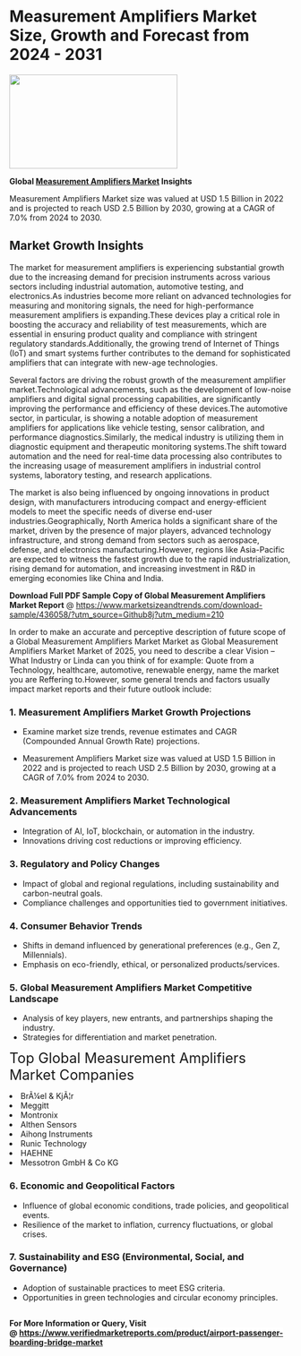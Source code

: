 <H1>Measurement Amplifiers Market Size, Growth and Forecast from 2024 - 2031</H1><img class="aligncenter size-medium wp-image-584254" src="https://thirdeyenews.in/wp-content/uploads/2024/09/Global-Market-Research-300x168.jpeg" alt="" width="300" height="168" /><p><strong>Global&nbsp;<a href="https://www.marketsizeandtrends.com/download-sample/436058/?utm_source=Github8j?utm_medium=210">Measurement Amplifiers Market</a> Insights</strong></p><p>Measurement Amplifiers Market size was valued at USD 1.5 Billion in 2022 and is projected to reach USD 2.5 Billion by 2030, growing at a CAGR of 7.0% from 2024 to 2030.</p><p><h2>Market Growth Insights</h2> <p>The market for measurement amplifiers is experiencing substantial growth due to the increasing demand for precision instruments across various sectors including industrial automation, automotive testing, and electronics.As industries become more reliant on advanced technologies for measuring and monitoring signals, the need for high-performance measurement amplifiers is expanding.These devices play a critical role in boosting the accuracy and reliability of test measurements, which are essential in ensuring product quality and compliance with stringent regulatory standards.Additionally, the growing trend of Internet of Things (IoT) and smart systems further contributes to the demand for sophisticated amplifiers that can integrate with new-age technologies.</p> <p>Several factors are driving the robust growth of the measurement amplifier market.Technological advancements, such as the development of low-noise amplifiers and digital signal processing capabilities, are significantly improving the performance and efficiency of these devices.The automotive sector, in particular, is showing a notable adoption of measurement amplifiers for applications like vehicle testing, sensor calibration, and performance diagnostics.Similarly, the medical industry is utilizing them in diagnostic equipment and therapeutic monitoring systems.The shift toward automation and the need for real-time data processing also contributes to the increasing usage of measurement amplifiers in industrial control systems, laboratory testing, and research applications.</p> <p>The market is also being influenced by ongoing innovations in product design, with manufacturers introducing compact and energy-efficient models to meet the specific needs of diverse end-user industries.Geographically, North America holds a significant share of the market, driven by the presence of major players, advanced technology infrastructure, and strong demand from sectors such as aerospace, defense, and electronics manufacturing.However, regions like Asia-Pacific are expected to witness the fastest growth due to the rapid industrialization, rising demand for automation, and increasing investment in R&D in emerging economies like China and India.</p> <p><span class=""><strong>Download Full PDF Sample Copy of Global Measurement Amplifiers Market Report</strong> @ <a href="https://www.marketsizeandtrends.com/download-sample/436058/?utm_source=Github8j?utm_medium=210" target="_blank">https://www.marketsizeandtrends.com/download-sample/436058/?utm_source=Github8j?utm_medium=210</a></span></p><p>In order to make an accurate and perceptive description of future scope of a Global&nbsp;Measurement Amplifiers Market Market as Global&nbsp;Measurement Amplifiers Market Market of 2025, you need to describe a clear Vision &ndash; What Industry or Linda can you think of for example: Quote from a Technology, healthcare, automotive, renewable energy, name the market you are Reffering to.However, some general trends and factors usually impact market reports and their future outlook include:</p><h3>1.&nbsp;<strong>Measurement Amplifiers Market Growth Projections</strong></h3><ul><li>Examine market size trends, revenue estimates and CAGR (Compounded Annual Growth Rate) projections.</li><li><p>Measurement Amplifiers Market size was valued at USD 1.5 Billion in 2022 and is projected to reach USD 2.5 Billion by 2030, growing at a CAGR of 7.0% from 2024 to 2030.</p></li></ul><h3>2.&nbsp;<strong>Measurement Amplifiers Market Technological Advancements</strong></h3><ul><li>Integration of AI, IoT, blockchain, or automation in the industry.</li><li>Innovations driving cost reductions or improving efficiency.</li></ul><h3>3.&nbsp;<strong>Regulatory and Policy Changes</strong></h3><ul><li>Impact of global and regional regulations, including sustainability and carbon-neutral goals.</li><li>Compliance challenges and opportunities tied to government initiatives.</li></ul><h3>4.&nbsp;<strong>Consumer Behavior Trends</strong></h3><ul><li>Shifts in demand influenced by generational preferences (e.g., Gen Z, Millennials).</li><li>Emphasis on eco-friendly, ethical, or personalized products/services.</li></ul><h3>5.&nbsp;<strong>Global Measurement Amplifiers Market Competitive Landscape</strong></h3><ul><li>Analysis of key players, new entrants, and partnerships shaping the industry.</li><li>Strategies for differentiation and market penetration.</li></ul><p data-pm-slice="1 1 []"><span style="color: inherit; font-family: inherit; font-size: 25px;">Top Global Measurement Amplifiers Market Companies</span></p><div class="" data-test-id=""><p><li>BrÃ¼el & KjÃ¦r</li><li> Meggitt</li><li> Montronix</li><li> Althen Sensors</li><li> Aihong Instruments</li><li> Runic Technology</li><li> HAEHNE</li><li> Messotron GmbH & Co KG</li></p></div><h3>6.&nbsp;<strong>Economic and Geopolitical Factors</strong></h3><ul><li>Influence of global economic conditions, trade policies, and geopolitical events.</li><li>Resilience of the market to inflation, currency fluctuations, or global crises.</li></ul><h3>7.&nbsp;<strong>Sustainability and ESG (Environmental, Social, and Governance)</strong></h3><ul><li>Adoption of sustainable practices to meet ESG criteria.</li><li>Opportunities in green technologies and circular economy principles.</li></ul><h2><strong style="font-size: 14px;">For More Information or Query, Visit @&nbsp;</strong><a style="background-color: #ffffff; font-size: 14px;" href="https://www.marketsizeandtrends.com/report/measurement-amplifiers-market/" target="_blank">https://www.verifiedmarketreports.com/product/airport-passenger-boarding-bridge-market</a></h2>